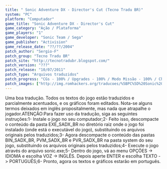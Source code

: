 ```yaml
---
title: " Sonic Adventure DX - Director's Cut (Tecno Tradu BR)"
system: "PC"
platform: "Computador"
game_title: "Sonic Adventure DX - Director's Cut"
game_category: "Ação / Plataforma"
game_players: "1"
game_developer: "Sonic Team / Sega"
game_publisher: "Activision"
game_release_date: "??/??/2004"
patch_author: "Sergio-F"
patch_group: "Tecno Tradu BR"
patch_site: "http://tecnotradubr.blogspot.com/"
patch_version: "???"
patch_release: "10/07/2011"
patch_type: "Arquivos traduzidos"
patch_progress: "CGs - 100% / Upgrades - 100% / Modo Missão - 100% / Chaos Garden - 100% / Adventure Field - 100% / Dicas - 100% / Mensagens dos Monitores - 100% / Gráficos - 100% / autorun.exe - 100% / readme.txt - 100%"
patch_images: ["http://img.romhackers.org/traducoes/%5BPC%5D%20Sonic%20Adventure%20DX%20Director's%20Cut%20-%20Tecno%20Tradu%20BR%20-%201.jpg","http://img.romhackers.org/traducoes/%5BPC%5D%20Sonic%20Adventure%20DX%20Director's%20Cut%20-%20Tecno%20Tradu%20BR%20-%202.jpg","http://img.romhackers.org/traducoes/%5BPC%5D%20Sonic%20Adventure%20DX%20Director's%20Cut%20-%20Tecno%20Tradu%20BR%20-%203.jpg"]
---
```

Uma boa tradução. Todos os textos do jogo estão traduzidos e parcialmente acentuados, e os gráficos foram editados. Nota-se alguns termos deixados em inglês propositalmente, mas nada que atrapalhe o jogador.ATENÇÃO:Para fazer uso da tradução, siga as seguintes instruções:1- Instale o jogo no seu computador;2- Feito isso, descompacte o conteúdo da pasta EXE_SADX_BR no diretório raiz onde o jogo foi instalado (onde está o executável do jogo), substituindo os arquivos originais pelos traduzidos;3- Agora descompacte o conteúdo das pastas BIN_SADX_BR, PVM_SADX_BR e PVR_SADX_BR na pasta system do seu jogo, substituindo os arquivos originais pelos traduzidos;4- Execute o jogo através do arquivo sonic.exe;5- Dentro do jogo, vá ao menu OPÇÕES -> IDIOMA e escolha VOZ -> INGLÊS. Depois aperte ENTER e escolha TEXTO -> PORTUGUÊS;6- Pronto, agora os textos e gráficos estarão em português.
